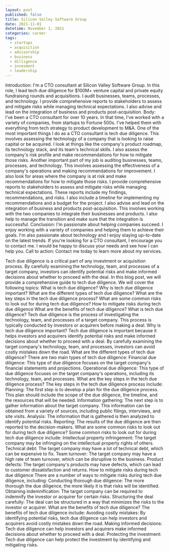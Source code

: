 ```yaml
---
layout: post
published: false
title: Silicon Valley Software Group
date: 2021-11-01
datetime: November 1, 2021
categories: career
tags:
  - startups
  - acquisition
  - advisorship
  - business
  - dilligence
  - invesment
  - leadership
---
```

Introduction:
I'm a CTO consultant at Silicon Valley Software Group. In this role, I lead tech due diligence for $100M+ venture capital and private equity fundraising rounds and acquisitions. I audit businesses, teams, processes, and technology. I provide comprehensive reports to stakeholders to assess and mitigate risks while managing technical expectations. I also advise and lead on the integration of business and products post-acquisition.
Body:
I've been a CTO consultant for over 10 years. In that time, I've worked with a variety of companies, from startups to Fortune 500s. I've helped them with everything from tech strategy to product development to M&A.
One of the most important things I do as a CTO consultant is tech due diligence. This involves assessing the technology of a company that is looking to raise capital or be acquired. I look at things like the company's product roadmap, its technology stack, and its team's technical skills. I also assess the company's risk profile and make recommendations for how to mitigate those risks.
Another important part of my job is auditing businesses, teams, processes, and technology. This involves assessing the effectiveness of a company's operations and making recommendations for improvement. I also look for areas where the company is at risk and make recommendations for how to mitigate those risks.
I provide comprehensive reports to stakeholders to assess and mitigate risks while managing technical expectations. These reports include my findings, recommendations, and risks. I also include a timeline for implementing my recommendations and a budget for the project.
I also advise and lead on the integration of business and products post-acquisition. This involves working with the two companies to integrate their businesses and products. I also help to manage the transition and make sure that the integration is successful.
Conclusion:
I'm passionate about helping companies succeed. I enjoy working with a variety of companies and helping them to achieve their goals. I'm also passionate about technology and I enjoy staying up-to-date on the latest trends.
If you're looking for a CTO consultant, I encourage you to contact me. I would be happy to discuss your needs and see how I can help you.
Call to action:
Contact me today to learn more about my services.


Tech due diligence is a critical part of any investment or acquisition process. By carefully examining the technology, team, and processes of a target company, investors can identify potential risks and make informed decisions about whether to proceed with the deal.
In this blog post, we will provide a comprehensive guide to tech due diligence. We will cover the following topics:
What is tech due diligence?
Why is tech due diligence important?
What are the different types of tech due diligence?
What are the key steps in the tech due diligence process?
What are some common risks to look out for during tech due diligence?
How to mitigate risks during tech due diligence
What are the benefits of tech due diligence?
What is tech due diligence?
Tech due diligence is the process of investigating the technology, team, and processes of a target company. This process is typically conducted by investors or acquirers before making a deal.
Why is tech due diligence important?
Tech due diligence is important because it helps investors and acquirers identify potential risks and make informed decisions about whether to proceed with a deal. By carefully examining the target company's technology, team, and processes, investors can avoid costly mistakes down the road.
What are the different types of tech due diligence?
There are two main types of tech due diligence:
Financial due diligence: This type of due diligence focuses on the target company's financial statements and projections.
Operational due diligence: This type of due diligence focuses on the target company's operations, including its technology, team, and processes.
What are the key steps in the tech due diligence process?
The key steps in the tech due diligence process include:
Planning: The first step is to develop a plan for the due diligence process. This plan should include the scope of the due diligence, the timeline, and the resources that will be needed.
Information gathering: The next step is to gather information about the target company. This information can be obtained from a variety of sources, including public filings, interviews, and site visits.
Analysis: The information that is gathered is then analyzed to identify potential risks.
Reporting: The results of the due diligence are then reported to the decision-makers.
What are some common risks to look out for during tech due diligence?
Some common risks to look out for during tech due diligence include:
Intellectual property infringement: The target company may be infringing on the intellectual property rights of others.
Technical debt: The target company may have a lot of technical debt, which can be expensive to fix.
Team turnover: The target company may have a high rate of team turnover, which can be disruptive to the business.
Product defects: The target company's products may have defects, which can lead to customer dissatisfaction and returns.
How to mitigate risks during tech due diligence
There are a number of ways to mitigate risks during tech due diligence, including:
Conducting thorough due diligence: The more thorough the due diligence, the more likely it is that risks will be identified.
Obtaining indemnification: The target company can be required to indemnify the investor or acquirer for certain risks.
Structuring the deal carefully: The deal can be structured in a way that minimizes the risks to the investor or acquirer.
What are the benefits of tech due diligence?
The benefits of tech due diligence include:
Avoiding costly mistakes: By identifying potential risks, tech due diligence can help investors and acquirers avoid costly mistakes down the road.
Making informed decisions: Tech due diligence can help investors and acquirers make informed decisions about whether to proceed with a deal.
Protecting the investment: Tech due diligence can help protect the investment by identifying and mitigating risks.
